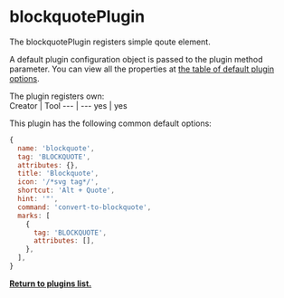 # blockquotePlugin
The blockquotePlugin registers simple qoute element.

A default plugin configuration object is passed to the plugin method parameter. You can view all the properties at [the table of default plugin options](../plugins.md#default-plugin-options).

The plugin registers own:  
Creator | Tool
--- | ---
yes | yes

This plugin has the following common default options:
```js
{
  name: 'blockquote',
  tag: 'BLOCKQUOTE',
  attributes: {},
  title: 'Blockquote',
  icon: '/*svg tag*/',
  shortcut: 'Alt + Quote',
  hint: '"',
  command: 'convert-to-blockquote',
  marks: [
    {
      tag: 'BLOCKQUOTE',
      attributes: [],
    },
  ],
}
```

**[Return to plugins list.](../plugins.md#list-of-standard-plugins)**